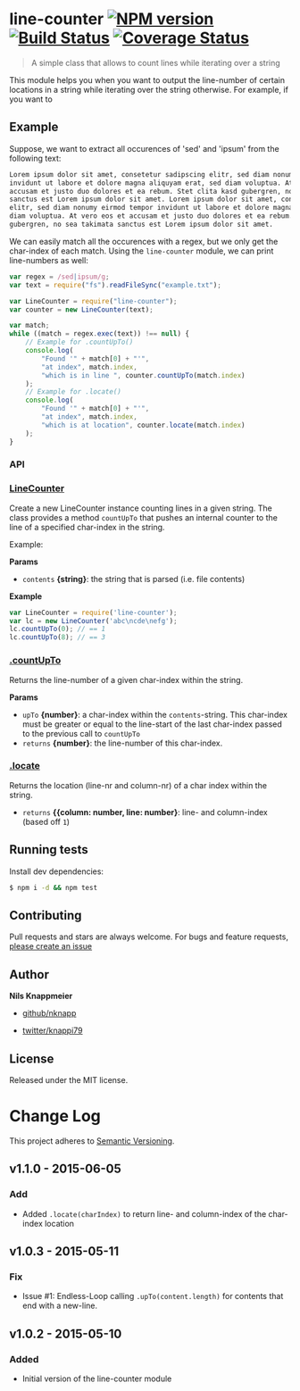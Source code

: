 # line-counter [![NPM version](https://badge.fury.io/js/line-counter.svg)](http://badge.fury.io/js/line-counter)  [![Build Status](https://travis-ci.org/nknapp/line-counter.svg)](https://travis-ci.org/nknapp/line-counter)  [![Coverage Status](https://img.shields.io/coveralls/nknapp/line-counter.svg)](https://coveralls.io/r/nknapp/line-counter)

> A simple class that allows to count lines while iterating over a string

This module helps you when you want to output the line-number of certain locations in a string while iterating over the string otherwise.
For example, if you want to

## Example

Suppose, we want to extract all occurences of 'sed' and 'ipsum' from the following text:

```txt
Lorem ipsum dolor sit amet, consetetur sadipscing elitr, sed diam nonumy eirmod tempor
invidunt ut labore et dolore magna aliquyam erat, sed diam voluptua. At vero eos et
accusam et justo duo dolores et ea rebum. Stet clita kasd gubergren, no sea takimata
sanctus est Lorem ipsum dolor sit amet. Lorem ipsum dolor sit amet, consetetur sadipscing
elitr, sed diam nonumy eirmod tempor invidunt ut labore et dolore magna aliquyam erat, sed
diam voluptua. At vero eos et accusam et justo duo dolores et ea rebum. Stet clita kasd
gubergren, no sea takimata sanctus est Lorem ipsum dolor sit amet.
```

We can easily match all the occurences with a regex, but we only get the char-index of each match.
Using the `line-counter` module, we can print line-numbers as well:

```js
var regex = /sed|ipsum/g;
var text = require("fs").readFileSync("example.txt");

var LineCounter = require("line-counter");
var counter = new LineCounter(text);

var match;
while ((match = regex.exec(text)) !== null) {
    // Example for .countUpTo()
    console.log(
        "Found '" + match[0] + "'",
        "at index", match.index,
        "which is in line ", counter.countUpTo(match.index)
    );
    // Example for .locate()
    console.log(
        "Found '" + match[0] + "'",
        "at index", match.index,
        "which is at location", counter.locate(match.index)
    );
}
```

### API

### [LineCounter](index.js#L44)

Create a new LineCounter instance counting lines in a given string. The class provides a method `countUpTo` that pushes an internal counter to the line of a specified char-index in the string.

Example:

**Params**

* `contents` **{string}**: the string that is parsed (i.e. file contents)

**Example**

```js
var LineCounter = require('line-counter');
var lc = new LineCounter('abc\ncde\nefg');
lc.countUpTo(0); // == 1
lc.countUpTo(8); // == 3
```

### [.countUpTo](index.js#L70)

Returns the line-number of a given char-index within the string.

**Params**

* `upTo` **{number}**: a char-index within the `contents`-string. This char-index must be greater or equal to the line-start of the last char-index passed to the previous call to `countUpTo`
* `returns` **{number}**: the line-number of this char-index.

### [.locate](index.js#L111)

Returns the location (line-nr and column-nr) of a char index
within the string.

* `returns` **{{column: number, line: number}**: line- and column-index (based off `1`)

## Running tests

Install dev dependencies:

```sh
$ npm i -d && npm test
```

## Contributing

Pull requests and stars are always welcome. For bugs and feature requests, [please create an issue](https://github.com/nknapp/line-counter/issues/new)

## Author

**Nils Knappmeier**

+ [github/nknapp](https://github.com/nknapp)
* [twitter/knappi79](http://twitter.com/knappi79)

## License

Released under the MIT license.

# Change Log

This project adheres to [Semantic Versioning](http://semver.org/).

## v1.1.0 - 2015-06-05

### Add
* Added `.locate(charIndex)` to return line- and column-index of the char-index location

## v1.0.3 - 2015-05-11

### Fix
* Issue #1: Endless-Loop calling `.upTo(content.length)` for contents that end with a new-line.

## v1.0.2 - 2015-05-10

### Added
* Initial version of the line-counter module